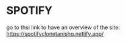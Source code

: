 # SPOTIFY
go to thsi link to have an overview of the site: https://spotifyclonetanishq.netlify.app/
